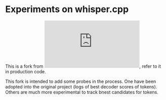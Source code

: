 # Experiments on whisper.cpp

This is a fork from ![whisper.cpp](https://github.com/ggml-org/whisper.cpp), refer to it in production code.

This fork is intended to add some probes in the process.
One have been adopted into the original project (logs of best decoder scores of tokens).
Others are much more experimental to track bnest candidates for tokens.
